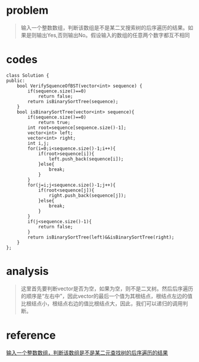 # problem
>输入一个整数数组，判断该数组是不是某二叉搜索树的后序遍历的结果。如果是则输出Yes,否则输出No。假设输入的数组的任意两个数字都互不相同

# codes
```
class Solution {
public:
    bool VerifySquenceOfBST(vector<int> sequence) {
        if(sequence.size()==0)
            return false;
        return isBinarySortTree(sequence);
    }
    bool isBinarySortTree(vector<int> sequence){
        if(sequence.size()==0)
            return true;
        int root=sequence[sequence.size()-1];
        vector<int> left;
        vector<int> right;
        int i,j;
        for(i=0;i<sequence.size()-1;i++){
            if(root>sequence[i]){
                left.push_back(sequence[i]);
            }else{
                break;
            }
        }
        for(j=i;j<sequence.size()-1;j++){
            if(root<sequence[j]){
                right.push_back(sequence[j]);
            }else{
                break;
            }
        }
        if(j<sequence.size()-1){
            return false;
        }
        return isBinarySortTree(left)&&isBinarySortTree(right);
    }
};
```
# analysis
>这里首先要判断vector是否为空，如果为空，则不是二叉树。然后后序遍历的顺序是“左右中”，因此vector的最后一个值为其根结点，根结点左边的值比根结点小，根结点右边的值比根结点大，因此，我们可以递归的调用判断。

# reference
[输入一个整数数组，判断该数组是不是某二元查找树的后序遍历的结果][1]

[1]: http://blog.csdn.net/athenaer/article/details/7979860